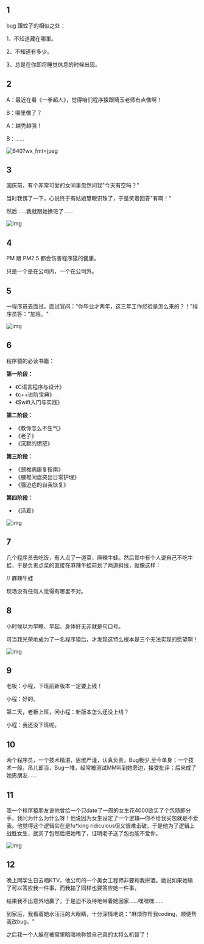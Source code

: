 ## 1

bug 跟蚊子的相似之处：

1、不知道藏在哪里。

2、不知道有多少。

3、总是在你即将睡觉休息的时候出现。

## 2

A：最近在看《一拳超人》，觉得咱们程序猿跟埼玉老师有点像啊！

B：哪里像了？

A：越秃越强！

B：……

![640?wx_fmt=jpeg](http://file.xiaoxiaofeng.site/blog/image/2022/07/01/20220701145939.jpeg)

## 3

国庆前，有个非常可爱的女同事忽然问我"今天有空吗？"

当时我愣了一下，心说终于有姑娘慧眼识珠了，于是笑着回答"有啊！"

然后……我就跟她换班了……

![img](http://file.xiaoxiaofeng.site/blog/image/2022/07/01/20220701150018.jpeg)

## 4

PM 跟 PM2.5 都会伤害程序猿的健康。

只是一个是在公司内，一个在公司外。

## 5

一程序员去面试，面试官问："你毕业才两年，这三年工作经验是怎么来的？！"程序员答："加班。"

![img](http://file.xiaoxiaofeng.site/blog/image/2022/07/01/20220701150028.jpeg)

## 6

程序猿的必读书籍：

**第一阶段：**

- 《C语言程序与设计》
- 《c++进阶宝典》
- 《Swift入门与实践》

**第二阶段：**

- 《教你怎么不生气》
- 《老子》
- 《沉默的愤怒》

**第三阶段：**

- 《颈椎病康复指南》
- 《腰椎间盘突出日常护理》
- 《强迫症的自我恢复》

**第四阶段：**

- 《活着》

![img](http://file.xiaoxiaofeng.site/blog/image/2022/07/01/20220701150036.jpeg)

## 7

几个程序员去吃饭，有人点了一道菜，麻辣牛蛙。然后其中有个人说自己不吃牛蛙，于是负责点菜的直接在麻辣牛蛙前划了两道斜线，就像这样：

// 麻辣牛蛙

现场没有任何人觉得有哪里不对。

## 8

小时候以为早睡、早起、身体好无非就是句口号。

可当我光荣地成为了一名程序猿后，才发现这特么根本是三个无法实现的愿望啊！

![img](http://file.xiaoxiaofeng.site/blog/image/2022/07/01/20220701150046.jpeg)

## 9

老板：小程，下班前新版本一定要上线！

小程：好的。

第二天，老板上班，问小程：新版本怎么还没上线？

小程：我还没下班呢。

## 10

两个程序员，一个技术精湛，思维严谨，认真负责，Bug极少,至今单身；一个技术一般，吊儿郎当，Bug一堆，经常被测试MM叫到她旁边，接受批评；后来成了她男朋友……

## 11

我一个程序猿朋友说他曾给一个只date了一周的女生花4000欧买了个包随即分手。我问为什么为什么呀！他说因为女生设定了一个逻辑—你不给我买包就是不爱我。他觉得这个逻辑实在是fu*king ridiculous但又很难击破。于是他为了逻辑上战胜女生，就买了包然后把她甩了，证明老子送了包也能不爱你。

![img](http://file.xiaoxiaofeng.site/blog/image/2022/07/01/20220701150054.jpeg)

## 12

晚上同学生日去唱KTV，他公司的一个美女工程师非要和我拼酒。她说如果她输了可以答应我一件事，而我输了同样也要答应她一件事。

结果我不出意外地赢了，于是迫不及待地带着她回家……嘿嘿嘿……

到家后，我看着她水汪汪的大眼睛，十分深情地说："麻烦你帮我coding，顺便帮我改bug。"

之后我一个人躲在被窝里暗暗地称赞自己真的太特么机智了！